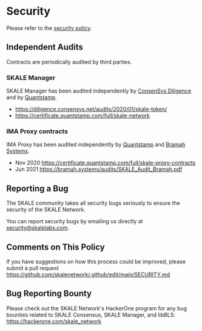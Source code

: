 <!-- SPDX-License-Identifier: (AGPL-3.0-only OR CC-BY-4.0) -->

# Security

Please refer to the [security policy](https://skale.network/security).

## Independent Audits

Contracts are periodically audited by third parties.

### SKALE Manager

SKALE Manager has been audited independently by [ConsenSys Diligence](https://diligence.consensys.net/) and by [Quantstamp](https://www.quantstamp.com).

-   <https://diligence.consensys.net/audits/2020/01/skale-token/>
-   <https://certificate.quantstamp.com/full/skale-network>

### IMA Proxy contracts

IMA Proxy has been audited independently by [Quantstamp](https://www.quantstamp.com) and [Bramah Systems](https://www.bramah.systems/).

-   Nov 2020 <https://certificate.quantstamp.com/full/skale-proxy-contracts>
-   Jun 2021 <https://bramah.systems/audits/SKALE_Audit_Bramah.pdf>

## Reporting a Bug

The SKALE community takes all security bugs seriously to ensure the security of the SKALE Network.

You can report security bugs by emailing us directly at [security@skalelabs.com](mailto:security@skalelabs.com).

## Comments on This Policy

If you have suggestions on how this process could be improved, please submit a pull request https://github.com/skalenetwork/.github/edit/main/SECURITY.md

## Bug Reporting Bounty

Please check out the SKALE Network's HackerOne program for any bug bounties related to SKALE Consensus, SKALE Manager, and libBLS: <https://hackerone.com/skale_network>

